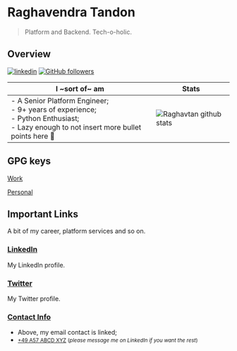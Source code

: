 # Raghavendra Tandon

> Platform and Backend. Tech-o-holic.

## Overview

[![linkedin](https://img.shields.io/badge/-linkedin-171717?style=flat-square&logo=Linkedin&logoColor=white&link=https://www.linkedin.com/in/guicheffer/)](https://www.linkedin.com/in/raghavendratandon/)
[![GitHub followers](https://img.shields.io/github/followers/raghavtan.svg?style=social&label=follow&maxAge=2592000)](https://github.com/raghavtan?tab=followers)

| **I ~sort of~ am** 	| Stats 	|
|-	|-	|
| - A Senior Platform Engineer;<br>- 9+ years of experience;<br>- Python Enthusiast;<br>- Lazy enough to not insert more bullet points here 🤭| ![Raghavtan github stats](https://github-readme-stats.vercel.app/api?username=raghavtan&show_icons=true&count_private=true) 	|

## GPG keys

[Work](https://keys.openpgp.org/search?q=rtan%40hellofresh.com)

[Personal](https://keys.openpgp.org/search?q=raghavtan%40gmail.com)

## Important Links

A bit of my career, platform services and so on.

### [LinkedIn](https://www.linkedin.com/in/raghavendratandon/)

My LinkedIn profile.

### [Twitter](https://twitter.com/_raghav___)

My Twitter profile.

### [Contact Info](mailto:raghavtan@gmail.com)

- Above, my email contact is linked;
- <small>[+49 A57 ABCD XYZ](tel:+49AA77BBB7XXX) (_please message me on LinkedIn if you want the rest_)</small>
